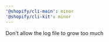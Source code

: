 ```yaml
---
'@shopify/cli-main': minor
'@shopify/cli-kit': minor
---
```


Don't allow the log file to grow too much
